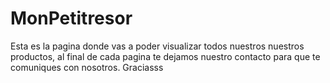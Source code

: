 # MonPetitresor
Esta es la pagina donde vas a poder visualizar todos nuestros nuestros productos, al final de cada pagina te dejamos nuestro contacto para que te comuniques con nosotros. Graciasss
